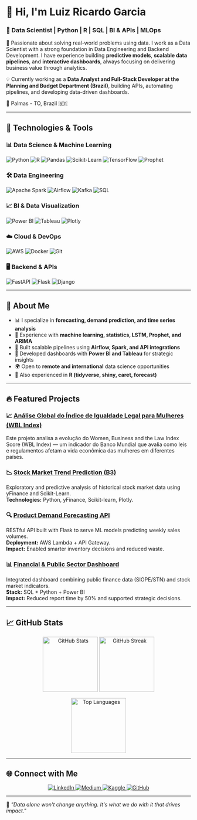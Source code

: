 # 👋 Hi, I'm Luiz Ricardo Garcia  

### 🚀 Data Scientist | Python | R | SQL | BI & APIs | MLOps  

🎯 Passionate about solving real-world problems using data. I work as a Data Scientist with a strong foundation in Data Engineering and Backend Development. I have experience building **predictive models**, **scalable data pipelines**, and **interactive dashboards**, always focusing on delivering business value through analytics.

💡 Currently working as a **Data Analyst and Full-Stack Developer at the Planning and Budget Department (Brazil)**, building APIs, automating pipelines, and developing data-driven dashboards.  

📍 Palmas - TO, Brazil 🇧🇷  

---

## 🚀 Technologies & Tools  

### **📊 Data Science & Machine Learning**  
![Python](https://img.shields.io/badge/Python-3776AB?style=for-the-badge&logo=python&logoColor=white)
![R](https://img.shields.io/badge/R-276DC3?style=for-the-badge&logo=r&logoColor=white)
![Pandas](https://img.shields.io/badge/Pandas-150458?style=for-the-badge&logo=pandas&logoColor=white)
![Scikit-Learn](https://img.shields.io/badge/scikit--learn-F7931E?style=for-the-badge&logo=scikitlearn&logoColor=white)
![TensorFlow](https://img.shields.io/badge/TensorFlow-FF6F00?style=for-the-badge&logo=tensorflow&logoColor=white)
![Prophet](https://img.shields.io/badge/Facebook%20Prophet-003366?style=for-the-badge)

### **🛠 Data Engineering**  
![Apache Spark](https://img.shields.io/badge/Apache%20Spark-E25A1C?style=for-the-badge&logo=apachespark&logoColor=white)
![Airflow](https://img.shields.io/badge/Apache%20Airflow-017CEE?style=for-the-badge&logo=apacheairflow&logoColor=white)
![Kafka](https://img.shields.io/badge/Apache%20Kafka-231F20?style=for-the-badge&logo=apachekafka&logoColor=white)
![SQL](https://img.shields.io/badge/SQL-4479A1?style=for-the-badge&logo=postgresql&logoColor=white)

### **📈 BI & Data Visualization**  
![Power BI](https://img.shields.io/badge/Power%20BI-F2C811?style=for-the-badge&logo=powerbi&logoColor=black)
![Tableau](https://img.shields.io/badge/Tableau-E97627?style=for-the-badge&logo=tableau&logoColor=white)
![Plotly](https://img.shields.io/badge/Plotly-3F4F75?style=for-the-badge&logo=plotly&logoColor=white)

### **☁️ Cloud & DevOps**  
![AWS](https://img.shields.io/badge/AWS-232F3E?style=for-the-badge&logo=amazonaws&logoColor=white)
![Docker](https://img.shields.io/badge/Docker-2496ED?style=for-the-badge&logo=docker&logoColor=white)
![Git](https://img.shields.io/badge/Git-F05032?style=for-the-badge&logo=git&logoColor=white)

### **🖥️ Backend & APIs**  
![FastAPI](https://img.shields.io/badge/FastAPI-009688?style=for-the-badge&logo=fastapi&logoColor=white)
![Flask](https://img.shields.io/badge/Flask-000000?style=for-the-badge&logo=flask&logoColor=white)
![Django](https://img.shields.io/badge/Django-092E20?style=for-the-badge&logo=django&logoColor=white)

---

## 📌 About Me  

- 📊 I specialize in **forecasting, demand prediction, and time series analysis**  
- 🧠 Experience with **machine learning, statistics, LSTM, Prophet, and ARIMA**  
- 🔄 Built scalable pipelines using **Airflow, Spark, and API integrations**  
- 🎯 Developed dashboards with **Power BI and Tableau** for strategic insights  
- 🌍 Open to **remote and international** data science opportunities  
- 🧪 Also experienced in **R (tidyverse, shiny, caret, forecast)**  

---

## 🔥 Featured Projects  

### 📈 [Análise Global do Índice de Igualdade Legal para Mulheres (WBL Index)](https://github.com/lricardogarcia/wbl_index_projeto)  
Este projeto analisa a evolução do Women, Business and the Law Index Score (WBL Index) — um indicador do Banco Mundial que avalia como leis e regulamentos afetam a vida econômica das mulheres em diferentes países.  

### 📉 [Stock Market Trend Prediction (B3)](https://github.com/your-repo-stock)  
Exploratory and predictive analysis of historical stock market data using yFinance and Scikit-Learn.  
**Technologies:** Python, yFinance, Scikit-learn, Plotly.  

### 🔍 [Product Demand Forecasting API](https://github.com/your-repo-demand-api)  
RESTful API built with Flask to serve ML models predicting weekly sales volumes.  
**Deployment:** AWS Lambda + API Gateway.  
**Impact:** Enabled smarter inventory decisions and reduced waste.  

### 📊 [Financial & Public Sector Dashboard](https://github.com/your-repo-finance-dashboard)  
Integrated dashboard combining public finance data (SIOPE/STN) and stock market indicators.  
**Stack:** SQL + Python + Power BI  
**Impact:** Reduced report time by 50% and supported strategic decisions.  

---

## 📈 GitHub Stats  

<p align="center">
  <img src="https://github-readme-stats.vercel.app/api?username=lricardogarcia&show_icons=true&theme=radical" alt="GitHub Stats" height="150"/>
  <img src="https://github-readme-streak-stats.herokuapp.com/?user=lricardogarcia&theme=radical" alt="GitHub Streak" height="150"/>
</p>  

<p align="center">
  <img src="https://github-readme-stats.vercel.app/api/top-langs?username=lricardogarcia&layout=compact&theme=radical" alt="Top Languages" height="150"/>
</p>  

---

## 🌐 Connect with Me  

<p align="center">
  <a href="https://linkedin.com/in/lricardogarcia" target="_blank">
    <img src="https://img.shields.io/badge/LinkedIn-blue?style=for-the-badge&logo=linkedin" alt="LinkedIn" />
  </a>
  <a href="https://medium.com/@ricardogarcia.py.data" target="_blank">
    <img src="https://img.shields.io/badge/Medium-black?style=for-the-badge&logo=medium&logoColor=white" alt="Medium" />
  </a>
  <a href="https://kaggle.com/luizricardogarcia" target="_blank">
    <img src="https://img.shields.io/badge/Kaggle-20BEFF?style=for-the-badge&logo=kaggle&logoColor=white" alt="Kaggle" />
  </a>
  <a href="https://github.com/lricardogarcia" target="_blank">
    <img src="https://img.shields.io/badge/GitHub-181717?style=for-the-badge&logo=github&logoColor=white" alt="GitHub" />
  </a>
</p>  

---

📌 *"Data alone won't change anything. It's what we do with it that drives impact."*  
